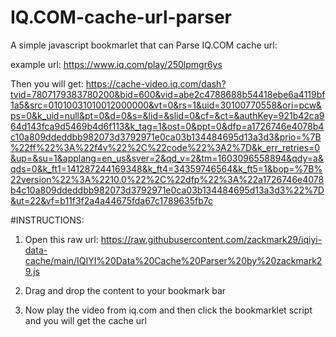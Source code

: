 # IQ.COM-cache-url-parser

A simple javascript bookmarlet that can Parse IQ.COM cache url:

example url: https://www.iq.com/play/250lpmgr6ys

Then you will get:
https://cache-video.iq.com/dash?tvid=7807179383780200&bid=600&vid=abe2c4788688b54418ebe6a4119bf1a5&src=01010031010012000000&vt=0&rs=1&uid=30100770558&ori=pcw&ps=0&k_uid=null&pt=0&d=0&s=&lid=&slid=0&cf=&ct=&authKey=921b42ca964d143fca9d5469b4d6f113&k_tag=1&ost=0&ppt=0&dfp=a1726746e4078b4c10a809ddeddbb982073d3792971e0ca03b134484695d13a3d3&prio=%7B%22ff%22%3A%22f4v%22%2C%22code%22%3A2%7D&k_err_retries=0&up=&su=1&applang=en_us&sver=2&qd_v=2&tm=1603096558894&qdy=a&qds=0&k_ft1=141287244169348&k_ft4=34359746564&k_ft5=1&bop=%7B%22version%22%3A%2210.0%22%2C%22dfp%22%3A%22a1726746e4078b4c10a809ddeddbb982073d3792971e0ca03b134484695d13a3d3%22%7D&ut=22&vf=b11f3f2a4a44675fda67c1789635fb7c


#INSTRUCTIONS:

1. Open this raw url:
https://raw.githubusercontent.com/zackmark29/iqiyi-data-cache/main/IQIYI%20Data%20Cache%20Parser%20by%20zackmark29.js

2. Drag and drop the content to your bookmark bar

3. Now play the video from iq.com and then click the bookmarklet script and you will get the cache url
